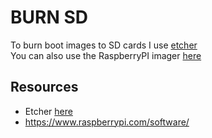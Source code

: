 # BURN SD

To burn boot images to SD cards I use [etcher](https://www.balena.io/etcher/)  
You can also use the RaspberryPI imager [here](https://www.raspberrypi.com/software/)  

## Resources

* Etcher [here](https://www.balena.io/etcher/)
* https://www.raspberrypi.com/software/